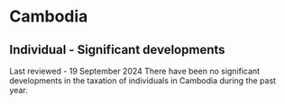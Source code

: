 # Cambodia
## Individual - Significant developments
Last reviewed - 19 September 2024
There have been no significant developments in the taxation of individuals in Cambodia during the past year. 
